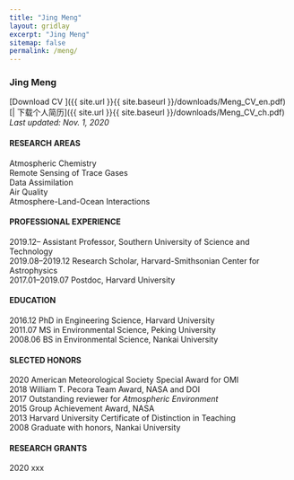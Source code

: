 ```yaml
---
title: "Jing Meng"
layout: gridlay
excerpt: "Jing Meng"
sitemap: false
permalink: /meng/
---
```


### <b>Jing Meng</b>
[Download CV ]({{ site.url }}{{ site.baseurl }}/downloads/Meng_CV_en.pdf)
[| 下载个人简历]({{ site.url }}{{ site.baseurl }}/downloads/Meng_CV_ch.pdf)  
*Last updated: Nov. 1, 2020*  

<div class="row">
<div class="col-sm-7 clearfix">

#### <b>RESEARCH AREAS</b>  

Atmospheric Chemistry  
Remote Sensing of Trace Gases  
Data Assimilation  
Air Quality  
Atmosphere-Land-Ocean Interactions

#### <b>PROFESSIONAL EXPERIENCE</b>

2019.12– Assistant Professor, Southern University of Science and Technology  
2019.08–2019.12 Research Scholar, Harvard-Smithsonian Center for Astrophysics  
2017.01–2019.07 Postdoc, Harvard University

#### <b>EDUCATION</b>

2016.12 PhD in Engineering Science, Harvard University  
2011.07 MS in Environmental Science, Peking University  
2008.06 BS in Environmental Science, Nankai University

#### <b>SLECTED HONORS</b>

2020 American Meteorological Society Special Award for OMI  
2018 William T. Pecora Team Award, NASA and DOI  
2017 Outstanding reviewer for <i>Atmospheric Environment</i>  
2015 Group Achievement Award, NASA  
2013 Harvard University Certificate of Distinction in Teaching  
2008 Graduate with honors, Nankai University

#### <b>RESEARCH GRANTS</b>
2020 xxx
</div>
<div class="col-sm-5 clearfix">
